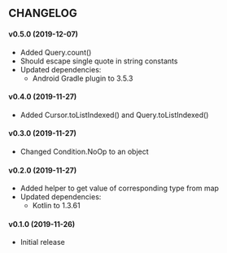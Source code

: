 CHANGELOG
---------

#### v0.5.0 (2019-12-07)
- Added Query.count()
- Should escape single quote in string constants
- Updated dependencies:
  - Android Gradle plugin to 3.5.3

#### v0.4.0 (2019-11-27)
- Added Cursor.toListIndexed() and Query.toListIndexed()

#### v0.3.0 (2019-11-27)
- Changed Condition.NoOp to an object

#### v0.2.0 (2019-11-27)
- Added helper to get value of corresponding type from map
- Updated dependencies:
  - Kotlin to 1.3.61

#### v0.1.0 (2019-11-26)
- Initial release

